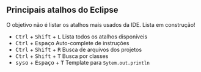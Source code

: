 ## Principais atalhos do Eclipse
O objetivo não é listar os atalhos mais usados da IDE. Lista em construção!

- <kbd>Ctrl</kbd> + <kbd>Shift</kbd> + <kbd>L</kbd> Lista todos os atalhos disponíveis
- <kbd>Ctrl</kbd> + <kbd>Espaço</kbd> Auto-complete de instruções
- <kbd>Ctrl</kbd> + <kbd>Shift</kbd> + <kbd>R</kbd> Busca de arquivos dos projetos
- <kbd>Ctrl</kbd> + <kbd>Shift</kbd> + <kbd>T</kbd> Busca por classes
- <kbd>syso</kbd> + <kbd>Espaço</kbd> + <kbd>T</kbd> Template para `Sytem.out.println`
